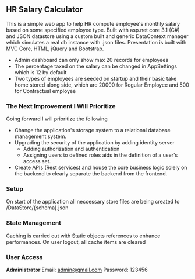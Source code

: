 ## HR Salary Calculator
This is a simple web app to help HR compute employee's monthly salary based on some specified employee type. Built with asp.net core 3.1 (C#) and JSON datastore using a custom built and generic DataContext manager which simulates a real db instance with .json files.
Presentation is built with MVC Core, HTML, jQuery and Bootstrap.

- Admin dashboard can only show max 20 records for employees
- The percentage taxed on the salary can be changed in AppSettings which is 12 by default 
- Two types of employees are seeded on startup and their basic take home stored along side, which are 20000 for Regular Employee and 500 for Contractual employee

### The Next Improvement I Will Prioritize
Going forward I will prioritize the following

- Change the application's storage system to a relational database management system.
- Upgrading the security of the application by adding identity server
    - Adding authorization and authentication
	- Assigning users to defined roles aids in the definition of a user's access set. 
- Create APIs (Rest services) and house the core business logic solely on the backend to clearly separate the backend from the frontend.

### Setup
On start of the application all neccessary store files are being created to /DataStore/{schema}.json

### State Management
Caching is carried out with Static objects references to enhance performances. On user logout, all cache items are cleared

### User Access
**Administrator**
Email: admin@gmail.com
Password: 123456
